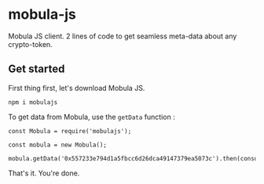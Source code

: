 # mobula-js

Mobula JS client. 2 lines of code to get seamless meta-data about any crypto-token.

## Get started

First thing first, let's download Mobula JS.

`npm i mobulajs`

To get data from Mobula, use the `getData` function :

```
const Mobula = require('mobulajs');

const mobula = new Mobula();

mobula.getData('0x557233e794d1a5fbcc6d26dca49147379ea5073c').then(console.log);
````


That's it. You're done.